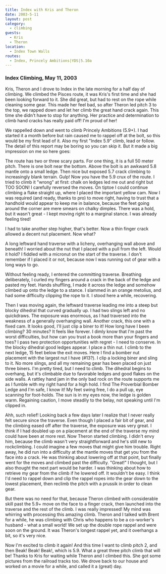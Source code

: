 ```yaml
---
title: Index with Kris and Theron
date: 2003-5-11
layout: post
category:
  - climbing
guests:
  - Kris
  - Theron
location:
  - Index Town Walls
routes:
  - Index, Princely Ambitions|YDS|5.10a
---
```


<h3>Index Climbing, May 11, 2003</h3>

Kris, Theron and I drove to Index in the late morning for a half day of climbing.
We climbed the Pisces route, it was Kris's first time and she had been looking
forward to it. She did great, but had to rest on the rope while cleaning some
gear. This made her feel bad, so after Theron led pitch 3 to the top, we rapped
down and let her climb the great hand crack again. This time she didn't have to
stop for anything. Her practice and determination to climb hand cracks has really
paid off! I'm proud of her!


We rappelled down and went to climb Princely Ambitions (5.9+). I had started it a month
before but rain caused me to rappel off at the bolt, so this would be my first lead of it.
Also my first "Index 5.9" climb, lead or follow. The detail of this report may be boring
so you can skip it. But it made a big impression on me so here goes:


The route has two or three scary parts. For one thing, it is a full 50 meter pitch. 
There is one bolt near the bottom. Above the bolt is an awkward 5.8 mantle onto a small 
ledge. Then nice but exposed 5.7 crack climbing to increasingly blank terrain. Gulp! Now 
you have the 5.9 crux of the route. I tried to climb it "wrong" at first: chalk on ledges 
led me out and right but TOO SOON! I carefully reversed the moves. On tiptoe I could 
continue climbing a flake straight up, where I placed the important yellow cam. Now I 
was required (and ready, thanks to pro) to move right, having to trust that a handhold 
would appear to keep me in balance, because the feet going around the corner are mere 
smears on chalky dimples. There was a hold, but it wasn't great - I kept moving right 
to a marginal stance. I was already feeling tired!



I had to take another step higher, that's better. Now a thin finger crack allowed a 
decent nut placement. Now what? 



A long leftward hand traverse with a licheny, overhanging wall above and beneath! 
I worried about the nut that I placed with a pull from the left. Would it hold? I 
fiddled with a micronut on the start of the traverse. I don't remember if I placed 
it or not, because now I was running out of gear with a long ways to go.



Without feeling ready, I entered the committing traverse. Breathing deliberately, I 
curled my fingers around a crack in the back of the ledge and pasted my feet. 
Hands shuffling, I made it across the ledge and somehow climbed up onto the 
ledge to a stance. I slammed in an orange metolius, and had some difficulty 
clipping the rope to it. I stood here a while, recovering.



Then I was moving again, the leftward traverse leading me into a steep but blocky 
dihedral that curved gradually up. I had two slings left and no quickdraws. The 
exposure was enormous, as I had traversed into the weakness of a generally 
overhanging wall. Another crack, this one with a fixed cam. It looks good, 
I'll just clip a biner to it! How long have I been climbing? 30 minutes? It 
feels like forever. I dimly know that I'm past the worst difficulties, but 
how can you trust a book more than your fingers and toes? I pass two protection 
opportunities with regret - I need to conserve. In the blocky dihedral good 
ledges appear. I place a thin nut. I climb to the next ledge, 15 feet below 
the exit moves. Here I find a bomber nut placement with the largest nut I have (#13?). 
I clip a locking biner and sling to it. No more slings, and all my remaining gear 
has been placed on just three biners. I'm pretty tired, but I need to climb. The 
dihedral begins to overhang, but it's climbable due to favorable ledges and good 
flakes on the side walls. A rattley hand jam in the only bad rock on the route 
supports me as I fumble with my right hand for a high hold. I find The Proverbial
 Bomber Ledge and I'm safe, I know it! My feet swing free, I do a pull up, eye 
scanning for foot-holds. The sun is in my eyes now, the ledge is golden warm. 
Regaining caution, I move steadily to the belay, not speaking until I'm clipped in.



Ahh, such relief! Looking back a few days later I realize that I never really felt
secure since the traverse. Even though I placed a fair bit of gear, and the climbing
eased off after the traverse, the exposure was very great. I think if I had doubled
up on a placement at the end of the traverse my mind could have been at more rest.
Now Theron started climbing. I didn't envy him, because the climb wasn't very 
straightforward and he's still new to rockclimbing. I could imagine a few moves that
might give him trouble. Right away, he did run into a difficulty at the mantle moves
that get you from the face into a crack. He was thinking about lowering off at that
point, but finally went for the moves and climbed past the difficulty. "Great!" I
thought, but I also thought the next part would be harder. I was thinking about how
to retrieve my gear from the climb if he lowered off. It wouldn't be easy. I think I'd
need to rappel down and clip the rappel ropes into the gear down to the lowest placement,
then reclimb the pitch with a prussik in order to clean gear.



But there was no need for that, because Theron climbed with considerable skill past the
5.9+ move on the face to a finger crack, then launched into the traverse and the rest of
the climb. I was really impressed! My mind was whirring with processing this amazing
climb. Theron and I talked with Brent for a while, he was climbing with Chris who
happens to be a co-worker's husband - what a small world! We set up the double rope
rappel and were soon on the ground. It was Theron's longest rappel yet, and it overhangs
a bit, so it's very nice.



Now I'm excited to climb it again! And this time I want to climb pitch 2, and then Beak!
Beak! Beak!, which is 5.9. What a great three pitch climb that will be! Thanks to Kris for
waiting while Theron and I climbed this. She got some pictures from the railroad tracks too.
We drove back to our house and worked on a movie for a while, and called it a (great) day.
